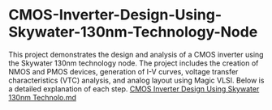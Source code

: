 # CMOS-Inverter-Design-Using-Skywater-130nm-Technology-Node
This project demonstrates the design and analysis of a CMOS inverter using the Skywater 130nm technology node. The project includes the creation of NMOS and PMOS devices, generation of I-V curves, voltage transfer characteristics (VTC) analysis, and analog layout using Magic VLSI. Below is a detailed explanation of each step.
[CMOS Inverter Design Using Skywater 130nm Technolo.md](https://github.com/user-attachments/files/19062912/CMOS.Inverter.Design.Using.Skywater.130nm.Technolo.md)
